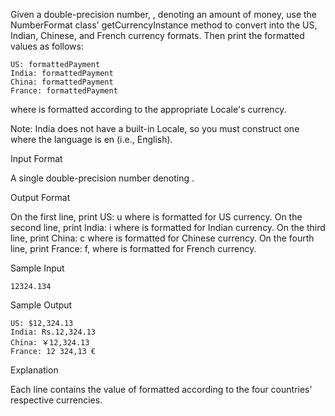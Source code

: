 Given a double-precision number, , denoting an amount of money, use the NumberFormat class' getCurrencyInstance method to convert
into the US, Indian, Chinese, and French currency formats. Then print the formatted values as follows:

```text
US: formattedPayment
India: formattedPayment
China: formattedPayment
France: formattedPayment
```
where  is  formatted according to the appropriate Locale's currency.

Note: India does not have a built-in Locale, so you must construct one where the language is en (i.e., English).

Input Format

A single double-precision number denoting .

Output Format

On the first line, print US: u where  is  formatted for US currency.
On the second line, print India: i where  is  formatted for Indian currency.
On the third line, print China: c where  is  formatted for Chinese currency.
On the fourth line, print France: f, where  is  formatted for French currency.

Sample Input
```text
12324.134
```
Sample Output
```text
US: $12,324.13
India: Rs.12,324.13
China: ￥12,324.13
France: 12 324,13 €
```
Explanation

Each line contains the value of  formatted according to the four countries' respective currencies.
